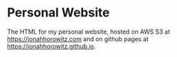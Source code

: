 # Personal Website
The HTML for my personal website, hosted on AWS S3 at https://jonahhorowitz.com and on github pages at https://jonahhorowitz.github.io.